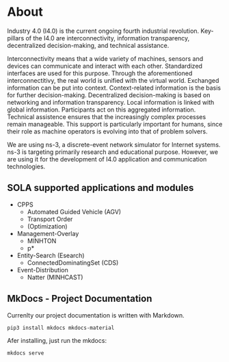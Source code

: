 # About

Industry 4.0 (I4.0) is the current ongoing fourth industrial revolution. Key-pillars of the I4.0 are interconnectivity, information transparency, decentralized decision-making, and technical assistance.

Interconnectivity means that a wide variety of machines, sensors and devices can communicate and interact with each other. Standardized interfaces are used for this purpose. Through the aforementioned interconnectitivy, the real world is unified with the virtual world. Exchanged information can be put into context. Context-related information is the basis for further decision-making. Decentralized decision-making is based on networking and information transparency. Local information is linked with global information. Participants act on this aggregated information. Technical assistence ensures that the increasingly complex processes remain manageable. This support is particularly important for humans, since their role as machine operators is evolving into that of problem solvers.

We are using ns-3, a discrete-event network simulator for Internet systems. ns-3 is targeting primarily research and educational purpose. However, we are using it for the development of I4.0 application and communication technologies.


## SOLA supported applications and modules

- CPPS
    - Automated Guided Vehicle (AGV)
    - Transport Order
    - (Optimization)
- Management-Overlay
    - MINHTON
    - p*
- Entity-Search (Esearch)
    - ConnectedDominatingSet (CDS)
- Event-Distribution
    - Natter (MINHCAST)


## MkDocs - Project Documentation

Currenlty our project documentation is written with Markdown.

```bash
pip3 install mkdocs mkdocs-material
```

Afer installing, just run the mkdocs:

```bash
mkdocs serve
```
